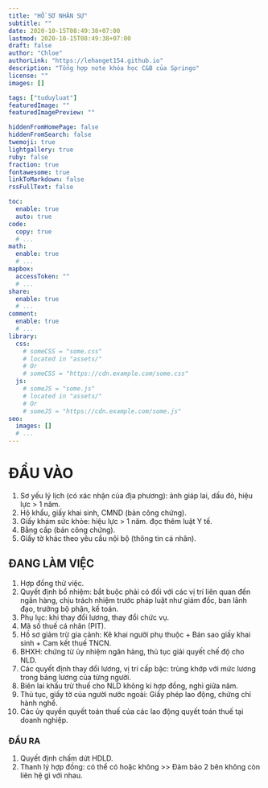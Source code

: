 ```yaml
---
title: "HỒ SƠ NHÂN SỰ"  
subtitle: ""
date: 2020-10-15T08:49:38+07:00
lastmod: 2020-10-15T08:49:38+07:00
draft: false
author: "Chloe"
authorLink: "https://lehanget154.github.io"
description: "Tổng hợp note khóa học C&B của Springo"
license: ""
images: []

tags: ["tuduyluat"]
featuredImage: ""
featuredImagePreview: ""

hiddenFromHomePage: false
hiddenFromSearch: false
twemoji: true
lightgallery: true
ruby: false
fraction: true
fontawesome: true
linkToMarkdown: false
rssFullText: false

toc:
  enable: true
  auto: true
code:
  copy: true
  # ...
math:
  enable: true
  # ...
mapbox:
  accessToken: ""
  # ...
share:
  enable: true
  # ...
comment:
  enable: true
  # ...
library:
  css:
    # someCSS = "some.css"
    # located in "assets/"
    # Or
    # someCSS = "https://cdn.example.com/some.css"
  js:
    # someJS = "some.js"
    # located in "assets/"
    # Or
    # someJS = "https://cdn.example.com/some.js"
seo:
  images: []
  # ...
---
```


# ĐẦU VÀO
1. Sơ yếu lý lịch (có xác nhận của địa phương): ảnh giáp lai, dấu đỏ, hiệu lực > 1 năm.
2. Hộ khẩu, giấy khai sinh, CMND (bản công chứng).
3. Giấy khám sức khỏe: hiệu lực > 1 năm. đọc thêm luật Y tế.
4. Bằng cấp (bản công chứng).
5. Giấy tờ khác theo yêu cầu nội bộ (thông tin cá nhân).

## ĐANG LÀM VIỆC
1. Hợp đồng thử việc.
2. Quyết định bổ nhiệm: bắt buộc phải có đối với các vị trí liên quan đến ngân hàng, chịu trách nhiệm trước pháp luật như giám đốc, ban lãnh đạo, trưởng bộ phận, kế toán.
3. Phụ lục: khi thay đổi lương, thay đổi chức vụ.
4. Mã số thuế cá nhân (PIT).
5. Hồ sơ giảm trừ gia cảnh: Kê khai người phụ thuộc + Bán sao giấy khai sinh + Cam kết thuế TNCN.
6. BHXH: chứng từ ủy nhiệm ngân hàng, thủ tục giải quyết chế độ cho NLD.
7. Các quyết định thay đổi lương, vị trí cấp bậc: trùng khớp với mức lương trong bảng lương của từng người.
8. Biên lai khấu trừ thuế cho NLD không kí hợp đồng, nghỉ giữa năm.
9. Thủ tục, giấy tờ của người nước ngoài: Giấy phép lao động, chứng chỉ hành nghề.
10. Các ủy quyền quyết toán thuế của các lao động quyết toán thuế tại doanh nghiệp.

### ĐẦU RA
1. Quyết định chấm dứt HDLD.
2. Thanh lý hợp đồng: có thể có hoặc không >> Đảm bảo 2 bên không còn liên hệ gì với nhau.
